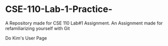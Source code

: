 # CSE-110-Lab-1-Practice-

A Repository made for CSE 110 Lab#1 Assignment. An Assignment made for refamiliarizing yourself with Git

Do Kim's User Page

